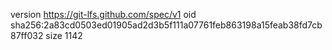 version https://git-lfs.github.com/spec/v1
oid sha256:2a83cd0503ed01905ad2d3b5f111a07761feb863198a15feab38fd7cb87ff032
size 1142
